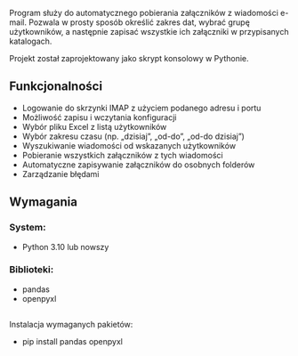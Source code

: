 Program służy do automatycznego pobierania załączników z wiadomości e-mail.
Pozwala w prosty sposób określić zakres dat, wybrać grupę użytkowników, a następnie zapisać wszystkie ich załączniki w przypisanych katalogach.

Projekt został zaprojektowany jako skrypt konsolowy w Pythonie.

## Funkcjonalności
- Logowanie do skrzynki IMAP z użyciem podanego adresu i portu
- Możliwość zapisu i wczytania konfiguracji
- Wybór pliku Excel z listą użytkowników  
- Wybór zakresu czasu (np. „dzisiaj”, „od-do”, „od-do dzisiaj”)  
- Wyszukiwanie wiadomości od wskazanych użytkowników  
- Pobieranie wszystkich załączników z tych wiadomości  
- Automatyczne zapisywanie załączników do osobnych folderów  
- Zarządzanie błędami

## Wymagania
### System:
- Python 3.10 lub nowszy  

### Biblioteki:
- pandas
- openpyxl

##
Instalacja wymaganych pakietów:
- pip install pandas openpyxl
